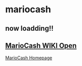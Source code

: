 # mariocash

## now loadding!!

## [MarioCash WIKI Open](wiki)

[MarioCash Homepage](https://mariocash.io)

